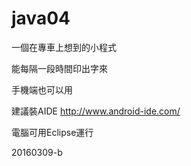 ﻿# java04

一個在專車上想到的小程式

能每隔一段時間印出字來

手機端也可以用

建議裝AIDE http://www.android-ide.com/

電腦可用Eclipse運行

20160309-b
